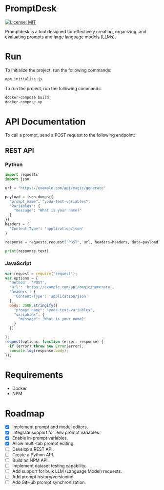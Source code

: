 # PromptDesk
[![License: MIT](https://img.shields.io/badge/License-MIT-yellow.svg)](https://opensource.org/licenses/MIT)

Promptdesk is a tool designed for effectively creating, organizing, and evaluating prompts and large language models (LLMs).

# Run
To initialize the project, run the following commands:
```sh
npm initialize.js
```

To run the project, run the following commands:
```sh
docker-compose build
docker-compose up
```

# API Documentation
To call a prompt, send a POST request to the following endpoint:
## REST API
### Python
```py
import requests
import json

url = "https://example.com/api/magic/generate"

payload = json.dumps({
  "prompt_name": "yoda-test-variables",
  "variables": {
    "message": "What is your name?"
  }
})
headers = {
  'Content-Type': 'application/json'
}

response = requests.request("POST", url, headers=headers, data=payload)

print(response.text)
```

### JavaScript
```js
var request = require('request');
var options = {
  'method': 'POST',
  'url': 'https://example.com/api/magic/generate',
  'headers': {
    'Content-Type': 'application/json'
  },
  body: JSON.stringify({
    "prompt_name": "yoda-test-variables",
    "variables": {
      "message": "What is your name?"
    }
  })

};
request(options, function (error, response) {
  if (error) throw new Error(error);
  console.log(response.body);
});
```

# Requirements
- Docker
- NPM

# Roadmap
- [x] Implement prompt and model editors.
- [x] Integrate support for .env prompt variables.
- [x] Enable in-prompt variables.
- [x] Allow multi-tab prompt editing.
- [ ] Develop a REST API.
- [ ] Create a Python API.
- [ ] Build an NPM API.
- [ ] Implement dataset testing capability.
- [ ] Add support for bulk LLM (Language Model) requests.
- [ ] Add prompt history/versioning.
- [ ] Add GitHub prompt synchronization.